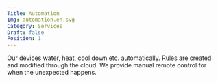 ```yaml
---
Title: Automation
Img: automation.en.svg
Category: Services
Draft: false
Position: 1
---
```


Our devices water, heat, cool down etc. automatically. Rules are created and modified through the cloud. We provide manual remote control for when the unexpected happens.

